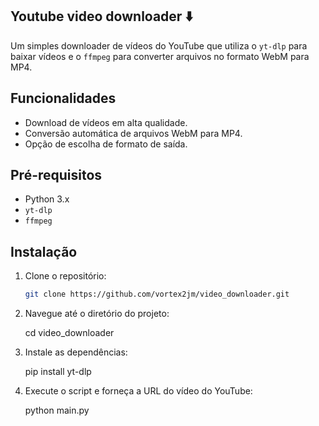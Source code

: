 ## Youtube video downloader :arrow_down:

Um simples downloader de vídeos do YouTube que utiliza o `yt-dlp` para baixar vídeos e o `ffmpeg` para converter arquivos no formato WebM para MP4.

## Funcionalidades

- Download de vídeos em alta qualidade.
- Conversão automática de arquivos WebM para MP4.
- Opção de escolha de formato de saída.

## Pré-requisitos

- Python 3.x
- `yt-dlp`
- `ffmpeg`

## Instalação

1. Clone o repositório:
   ```bash
   git clone https://github.com/vortex2jm/video_downloader.git

2. Navegue até o diretório do projeto:

   cd video_downloader

3. Instale as dependências:

   pip install yt-dlp

4. Execute o script e forneça a URL do vídeo do YouTube:

   python main.py
